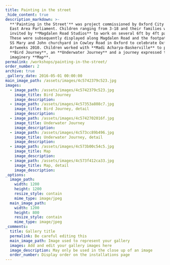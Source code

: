 ```yaml
---
title: Painting in the street
_hide_content: true
description_markdown: >-
  **'Painting in the Street'** was project commissioned by Oxford City Council's
  East Area Parliament. Children ranging from 3-18 and their families were
  invited by **Magdalen Road Studios** to work on several 6ft by 4ft paintings.
  These were subsequently displayed along Magdalen Road and the footpath through
  SS Mary and John churchyard in Cowley Road in Oxford to celebrate Oxfordshire
  Artweeks 2010. Children worked with **Madi Acharya-Baskerville** to paint a
  **Bird Journey**, an **Underwater Journey** and a journey expressed through an
  imaginery **Map**.
permalink: /workshops/painting-in-the-street/
order_number: 2
archive: true
_gallery_date: 2016-05-01 00:00:00
main_image_path: /assets/images/4c5742379c523.jpg
images:
  - image_path: /assets/images/4c5742379c523.jpg
    image_title: Bird Journey
    image_description:
  - image_path: /assets/images/4c57353a808c7.jpg
    image_title: Bird Journey, detail
    image_description:
  - image_path: /assets/images/4c5742702016f.jpg
    image_title: Underwater Journey
    image_description:
  - image_path: /assets/images/4c573cc89b496.jpg
    image_title: Underwater Journey, detail
    image_description:
  - image_path: /assets/images/4c573b00c54c5.jpg
    image_title: Map
    image_description:
  - image_path: /assets/images/4c573f412ca33.jpg
    image_title: Map, detail
    image_description:
_options:
  image_path:
    width: 1200
    height: 1200
    resize_style: contain
    mime_type: image/jpeg
  main_image_path:
    width: 1200
    height: 800
    resize_style: contain
    mime_type: image/jpeg
_comments:
  title: Gallery title
  permalink: Be careful editing this
  main_image_path: Image used to represent your gallery
  images: Add and edit your gallery images here
  image_description: May only be used in the close up of an image
  order_number: Display order on the installations page
---
```



